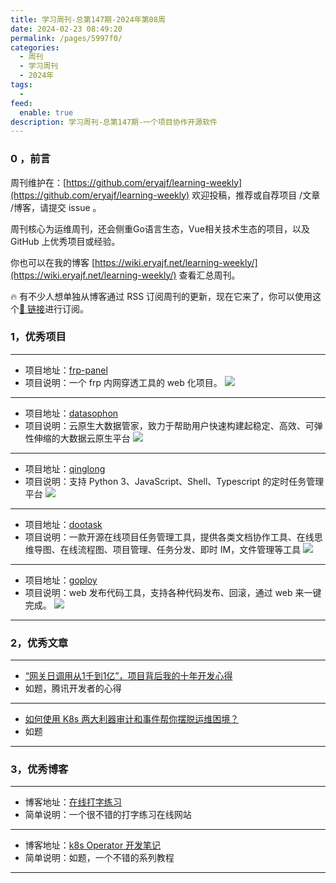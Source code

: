 ```yaml
---
title: 学习周刊-总第147期-2024年第08周
date: 2024-02-23 08:49:20
permalink: /pages/5997f0/
categories:
  - 周刊
  - 学习周刊
  - 2024年
tags:
  -
feed:
  enable: true
description: 学习周刊-总第147期-一个项目协作开源软件
---
```


### 0 ，前言

周刊维护在：[https://github.com/eryajf/learning-weekly](https://github.com/eryajf/learning-weekly)  欢迎投稿，推荐或自荐项目 /文章 /博客，请提交 issue 。

周刊核心为运维周刊，还会侧重Go语言生态，Vue相关技术生态的项目，以及 GitHub 上优秀项目或经验。

你也可以在我的博客 [https://wiki.eryajf.net/learning-weekly/](https://wiki.eryajf.net/learning-weekly/) 查看汇总周刊。

🔥 有不少人想单独从博客通过 RSS 订阅周刊的更新，现在它来了，你可以使用这个[🔗 链接](https://wiki.eryajf.net/learning-weekly.xml)进行订阅。

### 1，优秀项目

---
- 项目地址：[frp-panel](https://github.com/VaalaCat/frp-panel)
- 项目说明：一个 frp 内网穿透工具的 web 化项目。
  ![](https://t.eryajf.net/imgs/2024/01/1705844539988.png)
---
- 项目地址：[datasophon](https://github.com/datavane/datasophon)
- 项目说明：云原生大数据管家，致力于帮助用户快速构建起稳定、高效、可弹性伸缩的大数据云原生平台
  ![](https://t.eryajf.net/imgs/2024/01/1705932311753.png)
---
- 项目地址：[qinglong](https://github.com/whyour/qinglong)
- 项目说明：支持 Python 3、JavaScript、Shell、Typescript 的定时任务管理平台
  ![](https://t.eryajf.net/imgs/2024/01/1705932876333.png)
---
- 项目地址：[dootask](https://github.com/kuaifan/dootask)
- 项目说明：一款开源在线项目任务管理工具，提供各类文档协作工具、在线思维导图、在线流程图、项目管理、任务分发、即时 IM，文件管理等工具
  ![](https://t.eryajf.net/imgs/2024/01/1705933394860.png)
---
- 项目地址：[goploy](https://github.com/zhenorzz/goploy)
- 项目说明：web 发布代码工具，支持各种代码发布、回滚，通过 web 来一键完成。
  ![](https://t.eryajf.net/imgs/2024/01/1706410956455.png)
---
### 2，优秀文章

---
- [“网关日调用从1千到1亿”，项目背后我的十年开发心得](https://mp.weixin.qq.com/s/Ge4jCaDNYeEucwJZl3mTKg)
- 如题，腾讯开发者的心得
---
- [如何使用 K8s 两大利器审计和事件帮你摆脱运维困境？](https://mp.weixin.qq.com/s/SIOIIXvY7PCoPYcmUcMfqQ)
- 如题
---
### 3，优秀博客

---
- 博客地址：[在线打字练习](https://www.type.fun/)
- 简单说明：一个很不错的打字练习在线网站
---
- 博客地址：[k8s Operator 开发笔记](https://www.yuque.com/u2038534/kube-operator)
- 简单说明：如题，一个不错的系列教程
---
